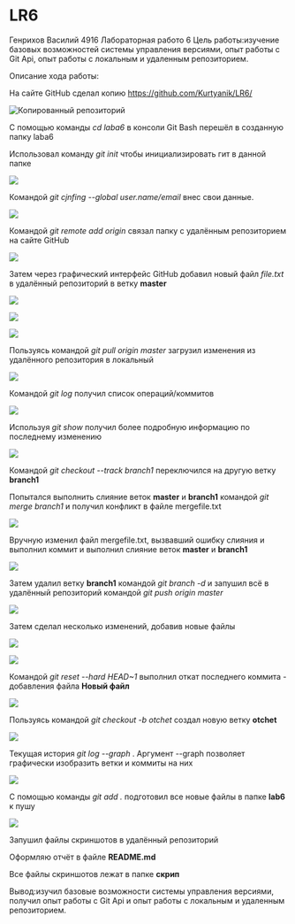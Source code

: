 # LR6
Генрихов Василий 4916 Лабораторная работо 6
Цель работы:изучение базовых возможностей системы
управления версиями, опыт работы с Git Api, опыт работы с локальным и
удаленным репозиторием. 

Описание хода работы:

На сайте GitHub сделал копию https://github.com/Kurtyanik/LR6/

![Копированный репозиторий](скрип/s1.png)

С помощью команды _cd laba6_ в консоли Git Bash перешёл в созданную папку laba6

Использовал команду _git init_ чтобы инициализировать гит в данной папке

![](скрип/s2.png)

Командой _git cjnfing --global user.name/email_ внес свои данные.

![](скрип/s3.png)

Командой _git remote add origin_ связал папку с удалённым репозиторием на сайте GitHub

![](скрип/s4.png)

Затем через графический интерфейс GitHub добавил новый файл _file.txt_ в удалённый репозиторий в ветку __master__

![](скрип/s21.png)

![](скрип/s22.png)

![](скрип/s20.png)

Пользуясь командой _git pull origin master_ загрузил изменения из удалённого репозитория в локальный

![](скрип/s4.png)

Командой _git log_ получил список операций/коммитов

![](скрип/s5.png)

Используя _git show_ получил более подробную информацию по последнему изменению

![](скрип/s6.png)

Командой _git checkout --track branch1_ переключился на другую ветку **branch1**

Попытался выполнить слияние веток **master** и **branch1** командой _git merge branch1_ и получил конфликт в файле mergefile.txt

![](скрип/s7.png)

Вручную изменил файл mergefile.txt, вызвавший ошибку слияния и выполнил коммит и выполнил слияние веток **master** и **branch1**

![](скрип/s8.png)

Затем удалил ветку **branch1** командой _git branch -d_ и запушил всё в удалённый репозиторий командой _git push origin master_ 

![](скрип/s9.png)

Затем сделал несколько изменений, добавив новые файлы

![](скрип/s10.png)

![](скрип/s11.png)

Командой _git reset --hard HEAD~1_ выполнил откат последнего коммита - добавления файла **Новый файл**

![](скрип/s12.png)

Пользуясь командой _git checkout -b otchet_ создал новую ветку **otchet**

![](скрип/s13.png)

Текущая история _git log --graph_ . Аргумент --graph позволяет графически изобразить ветки и коммиты на них

![](скрип/s14.png)

С помощью команды _git add ._ подготовил все новые файлы в папке **lab6** к пушу

![](скрип/s15.png)

Запушил файлы скриншотов в удалённый репозиторий

Оформляю отчёт в файле **README.md** 

Все файлы скриншотов лежат в папке **скрип** 

Вывод:изучил базовые возможности системы
управления версиями, получил опыт работы с Git Api и опыт работы с локальным и
удаленным репозиторием.

